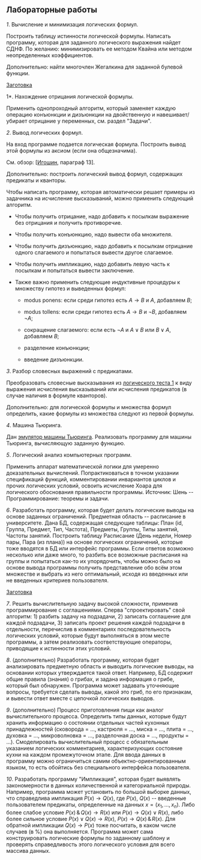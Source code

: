 ## Лабораторные работы

*1*. Вычисление и минимизация логических формул.

Построить таблицу истинности логической формулы.
Написать программу, которая для заданного логического выражения найдет СДНФ.
По желанию: минимизировать ее методом Квайна или методом неопределенных коэффициентов.

Дополнительно: найти многочлен Жегалкина для заданной булевой функции.

[Заготовка](https://disk.yandex.ru/d/840XHFZ5LWs4qQ)

1*. Нахождение отрицания логической формулы.

Применить однопроходный алгоритм, который заменяет каждую операцию конъюнкции и дизъюнкции на двойственную
и навешивает/убирает отрицание у переменных, см. раздел "Задачи".
     
*2*. Вывод логических формул.

На вход программе подается логическая формула. Построить вывод этой формулы из аксиом (если она общезначима).

См. обзор: [[Игошин](https://znanium.com/read?id=243891), параграф 13].

Дополнительно: построить логический вывод формул, содержащих предикаты и кванторы.

Чтобы написать программу, которая автоматически решает примеры из задачника на исчисление высказываний,
можно применить следующий алгоритм.

- Чтобы получить отрицание, надо добавить к посылкам выражение без отрицания и получить противоречие.

- Чтобы получить конъюнкцию, надо вывести оба множителя.

- Чтобы получить дизъюнкцию, надо добавить к посылкам отрицание одного слагаемого и попытаться вывести
другое слагаемое.

- Чтобы получить импликацию, надо добавить левую часть к посылкам и попытаться вывести заключение.

- Также важно применить следующие индуктивные процедуры к множеству гипотез и выведенных формул:

  * modus ponens: если среди гипотез есть $A \to B$ и $A$, добавляем $B$;

  * modus tollens: если среди гипотез есть $A \to B$ и $\neg B$, добавляем $\neg A$;

  * сокращение слагаемого: если есть $\neg A$ и $A \vee B$ или $B \vee A$, добавляем $B$;

  * разделение конъюнкции;

  * введение дизъюнкции.

*3*. Разбор словесных выражений с предикатами.

Преобразовать словесные высказывания из [логического теста 1](http://p98414p4.beget.tech/test) к виду выражения исчисления высказываний
или исчисления предикатов (в случае наличия в формуле кванторов).

Дополнительно: для логической формулы и множества формул определить, какие формулы из множества следуют из первой формулы.

*4*. Машина Тьюринга.

Дан [эмулятор машины Тьюринга](https://github.com/saisubham/turing-machine-simulator).
Реализовать программу для машины Тьюринга, вычисляющую заданную функцию.

*5*. Логический анализ компьютерных программ.

Применить аппарат математической логики для умеренно доказательных вычислений.
Попрактиковаться в точном указании спецификаций функций, комментировании инвариантов циклов и прочих
логических условий, освоить исчисление Хоара для логического обоснования правильности программы.
Источник: Шень -- Программирование: теоремы и задачи.

*6*. Разработать программу, которая будет делать логические выводы на основе заданных ограничений.
Предметная область -- расписание в университете. Дана БД, содержащая следующие таблицы:
План (id, Группа, Предмет, Тип, Частота), Предметы, Группы, Типы занятий, Частоты занятий.
Построить таблицу Расписание (День недели, Номер пары, Пара (из плана)) на основе логических
ограничений, которые тоже вводятся в БД или интерфейс программы. Если ответов возможно несколько или даже много,
то разбить все возможные расписания на группы и попытаться как-то их упорядочить, чтобы можно было на основе вывода программы
получить представление обо всём этом множестве и выбрать из него оптимальный, исходя из введенных или не введенных
критериев пользователя.

[Заготовка](https://disk.yandex.ru/d/66wbNm5AuuvXPA)

*7*. Решить вычислительную задачу высокой сложности, применив программирование с соглашениями.
Сперва "спроектировать" свой алгоритм: 1) разбить задачу на подзадачи, 2) записать соглашение для каждой подзадачи,
3) записать проект решения каждой подзадачи в отдельности, перечислив в комментариях последовательность логических
условий, которые будут выполняться в этом месте программы, а затем реализовать соответствующие операторы,
приводящие к истинности этих условий.

*8*. (дополнительно) Разработать программу, которая будет анализировать предметную область и выводить логические выводы,
на основании которых утверждается такой ответ. Например, БД содержит общие правила (знания) о грибах,
и задана информация о грибе, который был обнаружен. Программа может задавать уточняющие вопросы, требуется сделать
выводы, какой это гриб, по его признакам, и вывести ответ вместе с цепочкой логических выводов.

*9*. (дополнительно) Процесс приготовления пищи как аналог вычислительного процесса. Определить типы данных, которые
будут хранить информацию о состоянии отдельных частей кухонных принадлежностей (сковорода = ..., кастрюля = ...,
миска = ..., плита = ..., духовка = ..., микроволновка = ...,
разделочная доска = ..., продукты = ...). Смоделировать вычислительный процесс с обязательным
указанием логических комментариев, характеризующих состояние кухни на каждом промежуточном этапе.
Для ввода данных в программу можно ограничиться самим объектно-ориентированным языком, то есть обойтись без
специального интерфейса пользователя.

*10*. Разработать программу "Импликация", которая будет выявлять закономерности в данных количественной
и категориальной природы. Например, программа может установить по большой выборке данных, что справедлива
импликация $P(x) \to Q(x)$, где $P(x)$, $Q(x)$ -- введенные пользователем предикаты, определенные на 
данных $x = (x_1, \dots, x_n)$. Либо более слабое условие $P(x) \,\&\, Q(x) \to R(x)$ или $P(x) \to Q(x)\vee R(x)$,
либо более сильное условие $P(x) \vee Q(x) \to R(x)$, $P(x) \to Q(x) \,\&\, R(x)$.
Для обратной импликации $Q(x)\to P(x)$ тоже посчитать, в каком числе случаев (в %) она выполняется.
Программа может сама конструировать логические формулы по заданному шаблону и проверять справедливость этого
логического условия для всего массива данных.